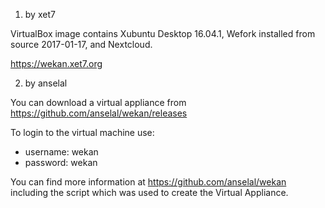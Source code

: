 1) by xet7

VirtualBox image contains Xubuntu Desktop 16.04.1, Wefork installed from source 2017-01-17, and Nextcloud.

https://wekan.xet7.org

2) by anselal

You can download a virtual appliance from https://github.com/anselal/wekan/releases

To login to the virtual machine use:

* username: wekan
* password: wekan

You can find more information at https://github.com/anselal/wekan including the script which was used to create the Virtual Appliance.